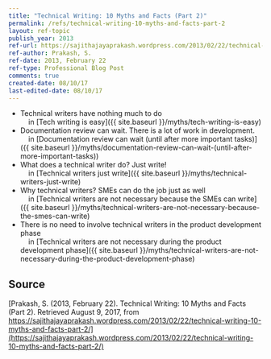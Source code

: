 ```yaml
---
title: "Technical Writing: 10 Myths and Facts (Part 2)"
permalink: /refs/technical-writing-10-myths-and-facts-part-2
layout: ref-topic
publish_year: 2013
ref-url: https://sajithajayaprakash.wordpress.com/2013/02/22/technical-writing-10-myths-and-facts-part-2/
ref-author: Prakash, S.
ref-date: 2013, February 22
ref-type: Professional Blog Post
comments: true
created-date: 08/10/17
last-edited-date: 08/10/17
---
```


* Technical writers have nothing much to do<br />&nbsp;&nbsp;&nbsp;&nbsp;in [Tech writing is easy]({{ site.baseurl }}/myths/tech-writing-is-easy)
* Documentation review can wait. There is a lot of work in development.<br />&nbsp;&nbsp;&nbsp;&nbsp;in [Documentation review can wait (until after more important tasks)]({{ site.baseurl }}/myths/documentation-review-can-wait-(until-after-more-important-tasks))
* What does a technical writer do? Just write!<br />&nbsp;&nbsp;&nbsp;&nbsp;in [Technical writers just write]({{ site.baseurl }}/myths/technical-writers-just-write)
* Why technical writers? SMEs can do the job just as well<br />&nbsp;&nbsp;&nbsp;&nbsp;in [Technical writers are not necessary because the SMEs can write]({{ site.baseurl }}/myths/technical-writers-are-not-necessary-because-the-smes-can-write)
* There is no need to involve technical writers in the product development phase<br />&nbsp;&nbsp;&nbsp;&nbsp;in [Technical writers are not necessary during the product development phase]({{ site.baseurl }}/myths/technical-writers-are-not-necessary-during-the-product-development-phase)

## Source

[Prakash, S. (2013, February 22). Technical Writing: 10 Myths and Facts (Part 2). Retrieved August 9, 2017, from https://sajithajayaprakash.wordpress.com/2013/02/22/technical-writing-10-myths-and-facts-part-2/](https://sajithajayaprakash.wordpress.com/2013/02/22/technical-writing-10-myths-and-facts-part-2/)
